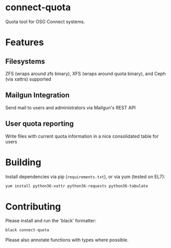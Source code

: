 # connect-quota 
Quota tool for OSG Connect systems.

# Features
## Filesystems
ZFS (wraps around zfs binary), XFS (wraps around quota binary), and Ceph (via xattrs) supported
## Mailgun Integration
Send mail to users and administrators via Mailgun's REST API
## User quota reporting
Write files with current quota information in a nice consolidated table for users

# Building
Install dependencies via pip (`requirements.txt`), or via yum (tested on EL7):
```bash
yum install python36-xattr python36-requests python36-tabulate
```
# Contributing
Please install and run the 'black' formatter:
```bash
black connect-quota
```

Please also annotate functions with types where possible.
